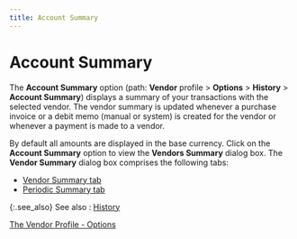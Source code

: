 ```yaml
---
title: Account Summary
---
```


# Account Summary


The **Account Summary** option (path:  **Vendor** profile > **Options**  > **History** > **Account Summary**) displays a summary of your transactions with the  selected vendor. The vendor summary is updated whenever a purchase invoice  or a debit memo (manual or system) is created for the vendor or whenever  a payment is made to a vendor.


By default all amounts are displayed in the base currency. Click on  the **Account Summary** option to  view the **Vendors Summary** dialog  box. The **Vendor Summary** dialog  box comprises the following tabs:

- [Vendor  Summary tab]({{site.mv_baseurl}}/profile-options/info/history/account-summary/vendor_summary_account_summary_history_additional_browser_options_vendor_profile.html)
- [Periodic  Summary tab]({{site.mv_baseurl}}/profile-options/info/history/account-summary/periodic_summary_account_summary_history_additional_browser_options_vendor_profile.html)



{:.see_also}
See also
: [History]({{site.mv_baseurl}}/profile-options/info/history/history_vendor_profile_options.html)


[The  Vendor Profile - Options]({{site.mv_baseurl}}/profile-options/the_vendor_profile_-_options.html)
